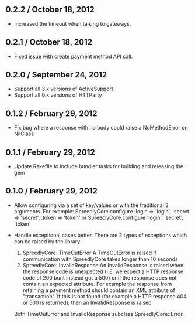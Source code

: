 0.2.2 / October 18, 2012
----------

* Increased the timeout when talking to gateways.

0.2.1 / October 18, 2012
----------

* Fixed issue with create payment method API call.

0.2.0 / September 24, 2012
----------

* Support all 3.x versions of ActiveSupport
* Support all 0.x versions of HTTParty


0.1.2 / February 29, 2012
----------

* Fix bug where a response with no body could raise a NoMethodError on NilClass


0.1.1 / February 29, 2012
----------

* Update Rakefile to include bundler tasks for building and releasing the gem


0.1.0 / February 29, 2012
----------

* Allow configuring via a set of key/values or with the traditional 3 arguments.
  For example:
  SpreedlyCore.configure :login => 'login', :secret => 'secret', :token => 'token'
   or
  SpreeclyCore.configure 'login', 'secret', 'token'

* Handle exceptional cases better. There are 2 types of exceptions which can be
  raised by the library:
  1. SpreedlyCore::TimeOutError
     A TimeOutError is raised if communication with SpreedlyCore takes longer
     than 10 seconds
  2. SpreedlyCore::InvalidResponse
     An InvalidResponse is raised when the response code is unexpected (I.E. we
     expect a HTTP response code of 200 bunt instead got a 500) or if the
     response does not contain an expected attribute. For example the response
     from retaining a payment method should contain an XML attribute of
     "transaction". If this is not found (for example a HTTP response 404 or 500
     is returned), then an InvalidResponse is raised

  Both TimeOutError and InvalidResponse subclass SpreedlyCore::Error.
